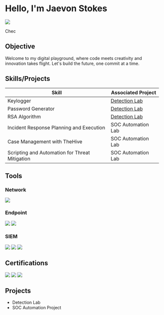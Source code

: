 # Hello, I'm Jaevon Stokes
<a href="https://linkedin.com/in/jaevon-stokes"><img src="https://img.shields.io/badge/-LinkedIn-0072b1?&style=for-the-badge&logo=linkedin&logoColor=white" /></a>

Chec

## Objective

Welcome to my digital playground, where code meets creativity and innovation takes flight. Let's build the future, one commit at a time.

## Skills/Projects

| Skill                                         | Associated Project         |
|-----------------------------------------------|----------------------------|
| Keylogger         | <a href="https://github.com/jstokes84/Cybersecurity-Projects/tree/main/Keylogger">Detection Lab</a>|
| Password Generator | <a href="https://github.com/jstokes84/Cybersecurity-Projects/tree/main/Password%20Generator">Detection Lab</a>|
| RSA Algorithm       | <a href="https://github.com/jstokes84/Cybersecurity-Projects/tree/main/RSA_Algorithm">Detection Lab</a>||
| Incident Response Planning and Execution      | SOC Automation Lab|
| Case Management with TheHive                  | SOC Automation Lab|
| Scripting and Automation for Threat Mitigation | SOC Automation Lab|

## Tools


### Network
<div>
    <img src="https://img.shields.io/badge/-Wireshark-1679A7?&style=for-the-badge&logo=Wireshark&logoColor=white" />
</div>

### Endpoint
<div>
    <img src="https://img.shields.io/badge/-Microsoft_Defender_for_Endpoint-00A4EF?&style=for-the-badge&logo=Microsoft&logoColor=white" />
    <img src="https://img.shields.io/badge/-Velociraptor-4B275F?&style=for-the-badge&logo=Velociraptor&logoColor=white" />
</div>

### SIEM
<div>
    <img src="https://img.shields.io/badge/-Microsoft_Sentinel-0078D4?&style=for-the-badge&logo=Microsoft&logoColor=white" />
    <img src="https://img.shields.io/badge/-Splunk-000000?&style=for-the-badge&logo=Splunk&logoColor=white" />
    <img src="https://img.shields.io/badge/-Elastic-005571?&style=for-the-badge&logo=Elastic&logoColor=white" />
</div>

## Certifications

<div>
<img src="https://img.shields.io/badge/-Security%2B-FF0000?&style=for-the-badge&logo=CompTIA&logoColor=white" />
<img src="https://img.shields.io/badge/-ISC2 CC -007ACC?&style=for-the-badge&logo=ISC2&logoColor=white" />
<img src="https://img.shields.io/badge/-Cloud Practicioner-006400?&style=for-the-badge&logo=AmazonWebServices&logoColor=white" />
</div>

## Projects
- Detection Lab
- SOC Automation Project
